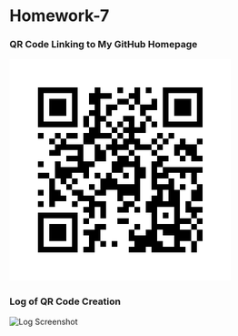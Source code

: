 # Homework-7

### QR Code Linking to My GitHub Homepage
![QR Code](qr_codes/QRCode_20250331114556.png)

### Log of QR Code Creation
![Log Screenshot](qr_codes/logs.png)